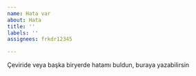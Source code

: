 ```yaml
---
name: Hata var
about: Hata
title: ''
labels: ''
assignees: frkdr12345

---
```


Çeviride veya başka biryerde hatamı buldun, buraya yazabilirsin
